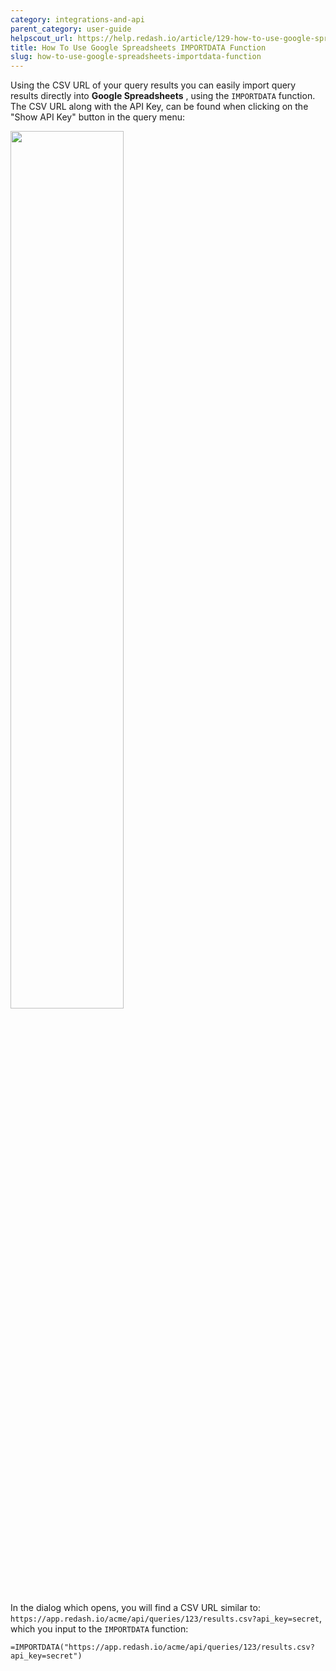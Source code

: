 ```yaml
---
category: integrations-and-api
parent_category: user-guide
helpscout_url: https://help.redash.io/article/129-how-to-use-google-spreadsheets-importdata-function
title: How To Use Google Spreadsheets IMPORTDATA Function
slug: how-to-use-google-spreadsheets-importdata-function
---
```

Using the CSV URL of your query results you can easily import query results
directly into **Google Spreadsheets** , using the `IMPORTDATA` function. The
CSV URL along with the API Key, can be found when clicking on the "Show API
Key" button in the query menu:

<img src="/assets/images/docs/gitbook/query-api-key.png" width="60%">

In the dialog which opens, you will find a CSV URL similar to:
`https://app.redash.io/acme/api/queries/123/results.csv?api_key=secret`, which
you input to the `IMPORTDATA` function:

`=IMPORTDATA("https://app.redash.io/acme/api/queries/123/results.csv?api_key=secret")`

